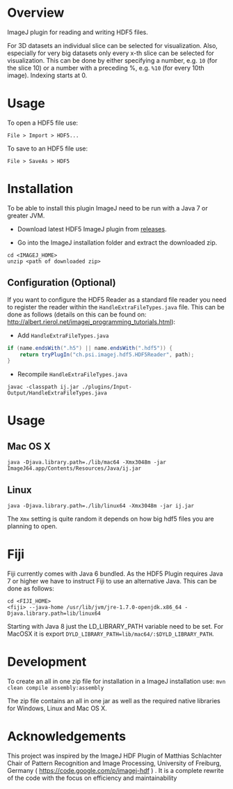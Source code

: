 # Overview

ImageJ plugin for reading and writing HDF5 files.

For 3D datasets an individual slice can be selected for visualization.
Also, especially for very big datasets only every x-th slice can be selected
for visualization. This can be done by either specifying a number, e.g. `10` (for the slice 10) or a number with a preceding %, e.g. `%10` (for every 10th image). Indexing starts at 0.

# Usage

To open a HDF5 file use:

```
File > Import > HDF5...
```

To save to an HDF5 file use:

```
File > SaveAs > HDF5
```

# Installation
To be able to install this plugin ImageJ need to be run with a Java 7 or greater JVM.

* Download latest HDF5 ImageJ plugin from [releases](https://github.com/paulscherrerinstitute/ch.psi.imagej.hdf5/releases).

* Go into the ImageJ installation folder and extract the downloaded zip.

```
cd <IMAGEJ_HOME>
unzip <path of downloaded zip>
```

## Configuration (Optional)

If you want to configure the HDF5 Reader as a standard file reader you need to register the reader within the `HandleExtraFileTypes.java` file.
This can be done as follows (details on this can be found on: http://albert.rierol.net/imagej_programming_tutorials.html): 

* Add `HandleExtraFileTypes.java` 

```java
if (name.endsWith(".h5") || name.endsWith(".hdf5")) {
    return tryPlugIn("ch.psi.imagej.hdf5.HDF5Reader", path);
}
```

* Recompile  `HandleExtraFileTypes.java`
```
javac -classpath ij.jar ./plugins/Input-Output/HandleExtraFileTypes.java
```

# Usage

## Mac OS X

```
java -Djava.library.path=./lib/mac64 -Xmx3048m -jar ImageJ64.app/Contents/Resources/Java/ij.jar
```

## Linux

```
java -Djava.library.path=./lib/linux64 -Xmx3048m -jar ij.jar
```

The `Xmx` setting is quite random it depends on how big hdf5 files you are planning to open.


# Fiji
Fiji currently comes with Java 6 bundled. As the HDF5 Plugin requires Java 7 or higher we have to instruct Fiji to use an alternative Java.
This can be done as follows: 

```
cd <FIJI_HOME>
<fiji> --java-home /usr/lib/jvm/jre-1.7.0-openjdk.x86_64 -Djava.library.path=lib/linux64
```

Starting with Java 8 just the LD_LIBRARY_PATH variable need to be set. For MacOSX it is export `DYLD_LIBRARY_PATH=lib/mac64/:$DYLD_LIBRARY_PATH`.

# Development
To create an all in one zip file for installation in a ImageJ installation use: 
`mvn clean compile assembly:assembly`

The zip file contains an all in one jar as well as the required native libraries for Windows, Linux and Mac OS X.

# Acknowledgements
This project was inspired by the ImageJ HDF Plugin of Matthias Schlachter Chair of Pattern Recognition and Image Processing, University of Freiburg, Germany ( https://code.google.com/p/imagej-hdf ) . 
It is a complete rewrite of the code with the focus on efficiency and maintainability
